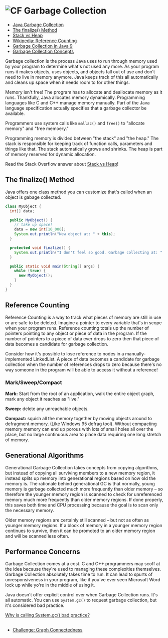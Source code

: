 # ![CF](http://i.imgur.com/7v5ASc8.png) Garbage Collection 

* [Java Garbage Collection](https://www.youtube.com/watch?v=YvlexZFqFBE)
* [The finalize() Method](https://www.youtube.com/watch?v=j3fRK7T1pQo)
* [Stack vs Heap](https://stackoverflow.com/a/80113/735468)
* [Wikipedia: Reference Counting](https://en.wikipedia.org/wiki/Reference_counting)
* [Garbage Collection in Java 9](https://www.youtube.com/watch?v=OhPGN2Av44E)
* [Garbage Collection Concepts](https://dev.to/thecodeboss/programming-concepts-garbage-collection)

Garbage collection is the process Java uses to run through memory used by your
program to determine what's not used any more. As your program runs it makes
objects, uses objects, and objects fall out of use and don't need to live in
memory anymore. Java keeps track of this all automatically and cleans up space
when it needs room to for other things.

Memory isn't free! The program has to allocate and deallocate memory as it
runs. Thankfully, Java allocates memory dynamically. Programming languages
like C and C++ manage memory manually. Part of the Java language specification
actually specifies that a garbage collector be available.

Programmers use system calls like `mallac()` and `free()` to "allocate memory"
and "free memoery." 

Programming memory is divided between "the stack" and "the heap." The stack is
responsible for keeping track of function calls, parameters and things like
that. The stack automatically grows and shrinks. The heap is part of memory
reserved for dynamic allocation. 

Read the Stack Overflow answer about [Stack vs Heap](https://stackoverflow.com/a/80113/735468)!

## The finalize() Method
Java offers one class method you can customize that's called when an object is
gabage collected.

```java
class MyObject {
  int[] data;

  public MyObject() {
    // take up space!
    data = new int[10_000];
    System.out.println("New object at: " + this);
  }

  protected void finalize() {
    System.out.println("I don't feel so good. Garbage collecting at: " + this);
  }

  public static void main(String[] args) {
    while (true) {
      new MyObject();
    }
  }
}
```

## Reference Counting
Reference Counting is a way to track what pieces of memory are still in use or
are safe to be deleted. Imagine a pointer to every variable that's in scope
when your program runs. Reference counting totals up the number of pointers
pointing to any object or piece of data in the program. If the number of
pointers to a piece of data ever drops to zero then that piece of data becomes
a candidate for garbage collection.

Consider how it's possible to lose reference to nodes in a manually-implemented
LinkedList. A piece of data becomes a candidate for garbage collection when the
number of references drops to zero because there's no way someone in the
program will be able to access it without a reference!

### Mark/Sweep/Compact
**Mark:** Start from the root of an application, walk the entire object graph, mark
any object it reaches as "live."

**Sweep:** delete any unreachable objects.

**Compact:** squish all the memory together by moving objects around to
defragment memory. (Like Windows 95 defrag tool). Without compacting memory
memory can end up porous with lots of small holes all over the place, but no
large continuous area to place data requiring one long stretch of memory.

## Generational Algorithms
Generational Garbage Collection takes concepts from copying algorithms, but
instead of copying all surviving members to a new memory region, it instead
splits up memory into generational regions based on how old the memory is. The
rationale behind generational GC is that normally, young memory is garbage
collected much more frequently than older memory – so therefore the younger
memory region is scanned to check for unreferenced memory much more frequently
than older memory regions. If done properly, this saves both time and CPU
processing because the goal is to scan only the necessary memory.

Older memory regions are certainly still scanned – but not as often as younger
memory regions. If a block of memory in a younger memory region continues to
survive, then it can be promoted to an older memory region and will be scanned
less often.

## Performance Concerns
Garbage Collection comes at a cost. C and C++ programmers may scoff at the idea
because they're used to managing these complexities themselves. Garbage
Collection absolutely takes time to run. It can lead to spurts of
unresponsiveness in your program, like if you've ever seen Microsoft Word lock
up while yo're in the middle of using it.

Java doesn't offer explicit control over when Garbage Collection runs. It's all
automatic. You can use `System.gc()` to request garbage collection, but it's
considered bad practice.

[Why is calling System.gc() bad practice?](https://stackoverflow.com/questions/2414105/why-is-it-bad-practice-to-call-system-gc/2414621#2414621)

##
* [Challenge: Graph Connectedness](https://www.codewars.com/kata/graph-operations-part-4-is-it-connected/java)

